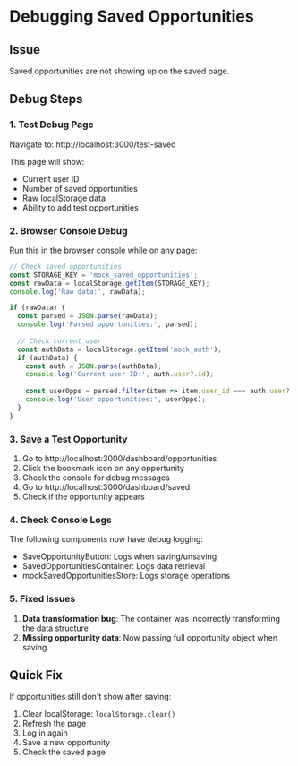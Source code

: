 # Debugging Saved Opportunities

## Issue
Saved opportunities are not showing up on the saved page.

## Debug Steps

### 1. Test Debug Page
Navigate to: http://localhost:3000/test-saved

This page will show:
- Current user ID
- Number of saved opportunities
- Raw localStorage data
- Ability to add test opportunities

### 2. Browser Console Debug
Run this in the browser console while on any page:

```javascript
// Check saved opportunities
const STORAGE_KEY = 'mock_saved_opportunities';
const rawData = localStorage.getItem(STORAGE_KEY);
console.log('Raw data:', rawData);

if (rawData) {
  const parsed = JSON.parse(rawData);
  console.log('Parsed opportunities:', parsed);
  
  // Check current user
  const authData = localStorage.getItem('mock_auth');
  if (authData) {
    const auth = JSON.parse(authData);
    console.log('Current user ID:', auth.user?.id);
    
    const userOpps = parsed.filter(item => item.user_id === auth.user?.id);
    console.log('User opportunities:', userOpps);
  }
}
```

### 3. Save a Test Opportunity
1. Go to http://localhost:3000/dashboard/opportunities
2. Click the bookmark icon on any opportunity
3. Check the console for debug messages
4. Go to http://localhost:3000/dashboard/saved
5. Check if the opportunity appears

### 4. Check Console Logs
The following components now have debug logging:
- SaveOpportunityButton: Logs when saving/unsaving
- SavedOpportunitiesContainer: Logs data retrieval
- mockSavedOpportunitiesStore: Logs storage operations

### 5. Fixed Issues
1. **Data transformation bug**: The container was incorrectly transforming the data structure
2. **Missing opportunity data**: Now passing full opportunity object when saving

## Quick Fix
If opportunities still don't show after saving:
1. Clear localStorage: `localStorage.clear()`
2. Refresh the page
3. Log in again
4. Save a new opportunity
5. Check the saved page